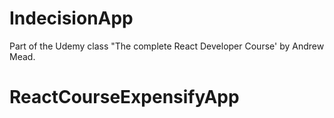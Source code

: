 # IndecisionApp

Part of the Udemy class "The complete React Developer Course' by Andrew Mead.
# ReactCourseExpensifyApp
